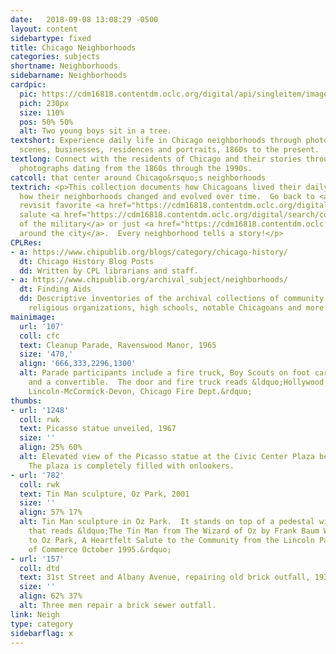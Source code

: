 ```yaml
---
date:   2018-09-08 13:08:29 -0500
layout: content
sidebartype: fixed
title: Chicago Neighborhoods
categories: subjects
shortname: Neighborhoods
sidebarname: Neighborhoods
cardpic:
  pic: https://cdm16818.contentdm.oclc.org/digital/api/singleitem/image/cfc/138/default.jpg
  pich: 230px
  size: 110%
  pos: 50% 50%
  alt: Two young boys sit in a tree.
textshort: Experience daily life in Chicago neighborhoods through photographs of street
  scenes, businesses, residences and portraits, 1860s to the present.
textlong: Connect with the residents of Chicago and their stories through these fascinating
  photographs dating from the 1860s through the 1990s.
catcoll: that center around Chicago&rsquo;s neighborhoods
textrich: <p>This collection documents how Chicagoans lived their daily lives and
  how their neighborhoods changed and evolved over time.  Go back to <a href="https://cdm16818.contentdm.oclc.org/digital/search/collection/dtd!hdg!rwk!cfc!ahs!rvw/searchterm/schools/field/subjec/mode/all/conn/and/order/nosort/ad/asc">school</a>,
  revisit favorite <a href="https://cdm16818.contentdm.oclc.org/digital/search/collection/dtd!hdg!rwk!cfc!ahs!rvw/searchterm/restaurants%20--%20illinois%20--%20chicago/field/subjec/mode/all/conn/and/order/title/ad/asc">restaurants</a>,
  salute <a href="https://cdm16818.contentdm.oclc.org/digital/search/collection/dtd!hdg!rwk!cfc!ahs!rvw/searchterm/military/field/subjec/mode/all/conn/and/order/nosort">members
  of the military</a> or just <a href="https://cdm16818.contentdm.oclc.org/digital/search/collection/dtd!hdg!rwk!cfc!ahs!rvw/searchterm/transportation/field/subjec/mode/all/conn/and/order/nosort">ride
  around the city</a>.  Every neighborhood tells a story!</p>
CPLRes:
- a: https://www.chipublib.org/blogs/category/chicago-history/
  dt: Chicago History Blog Posts
  dd: Written by CPL librarians and staff.
- a: https://www.chipublib.org/archival_subject/neighborhoods/
  dt: Finding Aids
  dd: Descriptive inventories of the archival collections of community associations,
    religious organizations, high schools, notable Chicagoans and more
mainimage:
  url: '107'
  coll: cfc
  text: Cleanup Parade, Ravenswood Manor, 1965
  size: '470,'
  align: '666,333,2296,1300'
  alt: Parade participants include a fire truck, Boy Scouts on foot carrying flags,
    and a convertible.  The door and fire truck reads &ldquo;Hollywood Kiddieland,
    Lincoln-McCormick-Devon, Chicago Fire Dept.&rdquo;
thumbs:
- url: '1248'
  coll: rwk
  text: Picasso statue unveiled, 1967
  size: ''
  align: 25% 60%
  alt: Elevated view of the Picasso statue at the Civic Center Plaza being unveiled.
    The plaza is completely filled with onlookers.
- url: '782'
  coll: rwk
  text: Tin Man sculpture, Oz Park, 2001
  size: ''
  align: 57% 17%
  alt: Tin Man sculpture in Oz Park.  It stands on top of a pedestal with a plaque
    that reads &ldquo;The Tin Man from The Wizard of Oz by Frank Baum Welcomes You
    to Oz Park, A Heartfelt Salute to the Community from the Lincoln Park Chamber
    of Commerce October 1995.&rdquo;
- url: '157'
  coll: dtd
  text: 31st Street and Albany Avenue, repairing old brick outfall, 1936
  size: ''
  align: 62% 37%
  alt: Three men repair a brick sewer outfall.
link: Neigh
type: category
sidebarflag: x
---
```

